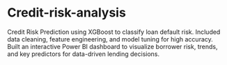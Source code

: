 # Credit-risk-analysis
Credit Risk Prediction using XGBoost to classify loan default risk. Included data cleaning, feature engineering, and model tuning for high accuracy. Built an interactive Power BI dashboard to visualize borrower risk, trends, and key predictors for data-driven lending decisions.
